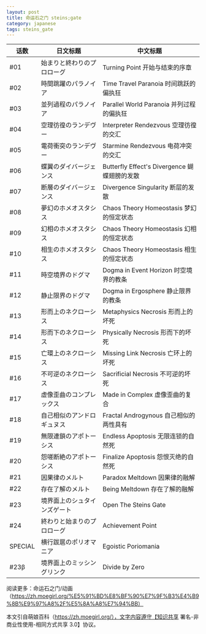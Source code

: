 ```yaml
---
layout: post
title: 命运石之门 steins;gate
category: japanese
tags: steins_gate 
---
```



| 话数  |  日文标题   | 中文标题   |
| -- | -- | -- |
| #01 | 始まりと終わりのプロローグ | Turning Point  开始与结束的序章 |
| #02 | 時間跳躍のパラノイア | Time Travel Paranoia 时间跳跃的偏执狂 |
| #03 | 並列過程のパラノイア | Parallel World Paranoia  并列过程的偏执狂 |
| #04 | 空理彷徨のランデヴー | Interpreter Rendezvous 空理彷徨的交汇  |
| #05 | 電荷衝突のランデヴー | Starmine Rendezvous  电荷冲突的交汇  |
| #06 | 蝶翼のダイバージェンス | Butterfly Effect's Divergence  蝴蝶翅膀的发散 |
| #07 | 断層のダイバージェンス | Divergence Singularity 断层的发散 |
| #08 | 夢幻のホメオスタシス | Chaos Theory Homeostasis 梦幻的恒定状态 |
| #09 | 幻相のホメオスタシス | Chaos Theory Homeostasis 幻相的恒定状态 |
| #10 | 相生のホメオスタシス | Chaos Theory Homeostasis 相生的恒定状态 |
| #11 | 時空境界のドグマ | Dogma in Event Horizon 时空境界的教条  |
| #12 | 静止限界のドグマ | Dogma in Ergosphere  静止限界的教条 |
| #13 | 形而上のネクローシス | Metaphysics Necrosis 形而上的坏死 |
| #14 | 形而下のネクローシス | Physically Necrosis  形而下的坏死 |
| #15 | 亡環上のネクローシス | Missing Link Necrosis  亡环上的坏死 |
| #16 | 不可逆のネクローシス | Sacrificial Necrosis 不可逆的坏死 |
| #17 | 虚像歪曲のコンプレックス | Made in Complex  虚像歪曲的复合 |
| #18 | 自己相似のアンドロギュヌス | Fractal Androgynous  自己相似的两性具有 |
| #19 | 無限連鎖のアポトーシス | Endless Apoptosis  无限连锁的自然死  |
| #20 | 怨嗟断絶のアポトーシス | Finalize Apoptosis 怨恨灭绝的自然死  |
| #21 | 因果律のメルト | Paradox Meltdown 因果律的融解 |
| #22 | 存在了解のメルト | Being Meltdown 存在了解的融解 |
| #23 | 境界面上のシュタインズゲート | Open The Steins Gate  | 境界面上的命运石之门  |
| #24 | 終わりと始まりのプロローグ | Achievement Point   | 结束与开始的序章  |
| SPECIAL | 横行跋扈のポリオマニア | Egoistic Poriomania  |  横行跋扈的离家漫游廦 |
| #23β | 境界面上のミッシングリンク | Divide by Zero  | 境界面上的缺失之环  |



阅读更多：命运石之门/动画（https://zh.moegirl.org/%E5%91%BD%E8%BF%90%E7%9F%B3%E4%B9%8B%E9%97%A8%2F%E5%8A%A8%E7%94%BB）

本文引自萌娘百科（https://zh.moegirl.org/），文字内容遵守【知识共享 署名-非商业性使用-相同方式共享 3.0】协议。
